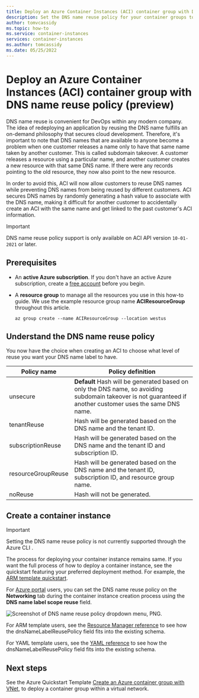 ```yaml
---
title: Deploy an Azure Container Instances (ACI) container group with DNS name reuse policy
description: Set the DNS name reuse policy for your container groups to avoid subdomain takeover when you release your DNS names.
author: tomvcassidy
ms.topic: how-to
ms.service: container-instances
services: container-instances
ms.author: tomcassidy
ms.date: 05/25/2022
---
```


# Deploy an Azure Container Instances (ACI) container group with DNS name reuse policy (preview)

DNS name reuse is convenient for DevOps within any modern company. The idea of redeploying an application by reusing the DNS name fulfills an on-demand philosophy that secures cloud development. Therefore, it's important to note that DNS names that are available to anyone become a problem when one customer releases a name only to have that same name taken by another customer. This is called subdomain takeover. A customer releases a resource using a particular name, and another customer creates a new resource with that same DNS name. If there were any records pointing to the old resource, they now also point to the new resource.

In order to avoid this, ACI will now allow customers to reuse DNS names while preventing DNS names from being reused by different customers. ACI secures DNS names by randomly generating a hash value to associate with the DNS name, making it difficult for another customer to accidentally create an ACI with the same name and get linked to the past customer's ACI information.

> [!IMPORTANT]
> DNS name reuse policy support is only available on ACI API version `10-01-2021` or later.

## Prerequisites

* An **active Azure subscription**. If you don't have an active Azure subscription, create a [free account](https://azure.microsoft.com/free) before you begin.

* A **resource group** to manage all the resources you use in this how-to guide. We use the example resource group name **ACIResourceGroup** throughout this article.

   ```azurecli-interactive
   az group create --name ACIResourceGroup --location westus

## Understand the DNS name reuse policy

You now have the choice when creating an ACI to choose what level of reuse you want your DNS name label to have.

| Policy name | Policy definition |
| - | - |
| unsecure | **Default** Hash will be generated based on only the DNS name, so avoiding subdomain takeover is not guaranteed if another customer uses the same DNS name. |
| tenantReuse | Hash will be generated based on the DNS name and the tenant ID. |
| subscriptionReuse | Hash will be generated based on the DNS name and the tenant ID and subscription ID. |
| resourceGroupReuse | Hash will be generated based on the DNS name and the tenant ID, subscription ID, and resource group name. |
| noReuse | Hash will not be generated. |

## Create a container instance

> [!IMPORTANT]
> Setting the DNS name reuse policy is not currently supported through the Azure CLI .

The process for deploying your container instance remains same. If you want the full process of how to deploy a container instance, see the quickstart featuring your preferred deployment method. For example, the [ARM template quickstart](container-instances-quickstart-template.md).

For [Azure portal](https://portal.azure.com) users, you can set the DNS name reuse policy on the **Networking** tab during the container instance creation process using the **DNS name label scope reuse** field.

![Screenshot of DNS name reuse policy dropdown menu, PNG.](./media/how-to-reuse-dns-names/portal-dns-name-reuse-policy.png)

For ARM template users, see the [Resource Manager reference](/azure/templates/microsoft.containerinstance/containergroups.md) to see how the dnsNameLabelReusePolicy field fits into the existing schema.

For YAML template users, see the [YAML reference](container-instances-reference-yaml.md) to see how the dnsNameLabelReusePolicy field fits into the existing schema.

## Next steps

See the Azure Quickstart Template [Create an Azure container group with VNet](https://github.com/Azure/azure-quickstart-templates/tree/master/quickstarts/microsoft.containerinstance/aci-vnet), to deploy a container group within a virtual network.
